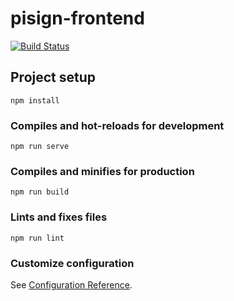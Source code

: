 # pisign-frontend
[![Build Status](https://travis-ci.org/pisign/pisign-frontend.svg?branch=master)](https://travis-ci.org/pisign/pisign-frontend)

## Project setup
```
npm install
```

### Compiles and hot-reloads for development
```
npm run serve
```

### Compiles and minifies for production
```
npm run build
```

### Lints and fixes files
```
npm run lint
```

### Customize configuration
See [Configuration Reference](https://cli.vuejs.org/config/).
